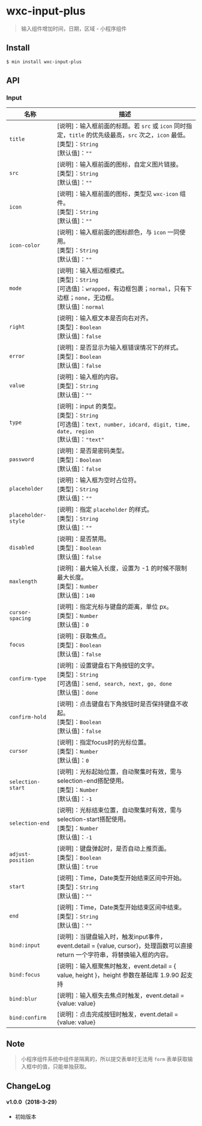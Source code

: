 # wxc-input-plus

> 输入组件增加时间，日期，区域 - 小程序组件

## Install

``` bash
$ min install wxc-input-plus
```


## API

### Input

| 名称                  | 描述                         |
|----------------------|------------------------------|
|`title`               | [说明]：输入框前面的标题。若 `src` 或 `icon` 同时指定，`title` 的优先级最高，`src` 次之，`icon` 最低。<br>[类型]：`String`<br>[默认值]：`""` <br>|
|`src`                 | [说明]：输入框前面的图标，自定义图片链接。<br>[类型]：`String`<br>[默认值]：`""` <br>|
|`icon`                | [说明]：输入框前面的图标，类型见 `wxc-icon` 组件。<br>[类型]：`String`<br>[默认值]：`""` <br>|
|`icon-color`          | [说明]：输入框前面的图标颜色，与 `icon` 一同使用。<br>[类型]：`String`<br>[默认值]：`""` <br>|
|`mode`                | [说明]：输入框边框模式。<br>[类型]：`String`<br>[可选值]：`wrapped`，有边框包裹；`normal`，只有下边框；`none`，无边框。<br>[默认值]：`normal` <br>|
|`right`               | [说明]：输入框文本是否向右对齐。<br>[类型]：`Boolean`<br>[默认值]：`false` <br>|
|`error`               | [说明]：是否显示为输入框错误情况下的样式。<br>[类型]：`Boolean`<br>[默认值]：`false` <br>|
|`value`               | [说明]：输入框的内容。<br>[类型]：`String`<br>[默认值]：`""` <br>|
|`type`                | [说明]：input 的类型。<br>[类型]：`String`<br>[可选值]：`text, number, idcard, digit, time, date, region`<br>[默认值]：`"text"` <br>|
|`password`            | [说明]：是否是密码类型。<br>[类型]：`Boolean`<br>[默认值]：`false` <br>|
|`placeholder`         | [说明]：输入框为空时占位符。<br>[类型]：`String`<br>[默认值]：`""` <br>|
|`placeholder-style`   | [说明]：指定 `placeholder` 的样式。<br>[类型]：`String`<br>[默认值]：`""` <br>|
|`disabled`            | [说明]：是否禁用。<br>[类型]：`Boolean`<br>[默认值]：`false` <br>|
|`maxlength`           | [说明]：最大输入长度，设置为 -1 的时候不限制最大长度。<br>[类型]：`Number`<br>[默认值]：`140` <br>|
|`cursor-spacing`      | [说明]：指定光标与键盘的距离，单位 px。<br>[类型]：`Number`<br>[默认值]：`0` <br>|
|`focus`               | [说明]：获取焦点。<br>[类型]：`Boolean`<br>[默认值]：`false` <br>|
|`confirm-type`        | [说明]：设置键盘右下角按钮的文字。<br>[类型]：`String`<br>[可选值]：`send, search, next, go, done`<br>[默认值]：`done` <br>|
|`confirm-hold`        | [说明]：点击键盘右下角按钮时是否保持键盘不收起。<br>[类型]：`Boolean`<br>[默认值]：`false` <br>|
|`cursor`              | [说明]：指定focus时的光标位置。<br>[类型]：`Number`<br>[默认值]：`0` <br>|
|`selection-start`     | [说明]：光标起始位置，自动聚集时有效，需与selection-end搭配使用。<br>[类型]：`Number`<br>[默认值]：`-1` <br>|
|`selection-end`       | [说明]：光标结束位置，自动聚集时有效，需与selection-start搭配使用。<br>[类型]：`Number`<br>[默认值]：`-1` <br>|
|`adjust-position`     | [说明]：键盘弹起时，是否自动上推页面。<br>[类型]：`Boolean`<br>[默认值]：`true` <br>|
|`start`     | [说明]：Time，Date类型开始结束区间中开始。<br>[类型]：`String`<br>[默认值]：`""` <br>|
|`end`     | [说明]：Time，Date类型开始结束区间中结束。<br>[类型]：`String`<br>[默认值]：`""` <br>|
|`bind:input`          | [说明]：当键盘输入时，触发input事件，event.detail = {value, cursor}，处理函数可以直接 return 一个字符串，将替换输入框的内容。|
|`bind:focus`          | [说明]：输入框聚焦时触发，event.detail = { value, height }，height 参数在基础库 1.9.90 起支持         |
|`bind:blur`           | [说明]：输入框失去焦点时触发，event.detail = {value: value}|
|`bind:confirm`        | [说明]：点击完成按钮时触发，event.detail = {value: value}|

## Note

> 小程序组件系统中组件是隔离的，所以提交表单时无法用 `form` 表单获取输入框中的值，只能单独获取。

## ChangeLog

#### v1.0.0（2018-3-29）

- 初始版本